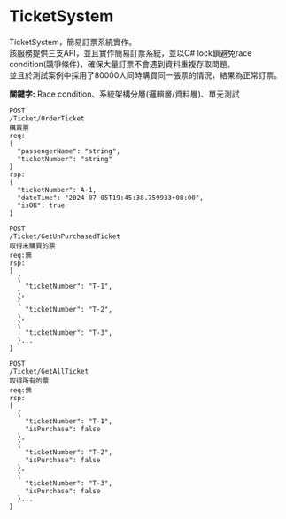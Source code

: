 # TicketSystem
TicketSystem，簡易訂票系統實作。  
該服務提供三支API，並且實作簡易訂票系統，並以C# lock鎖避免race condition(競爭條件)，確保大量訂票不會遇到資料重複存取問題。  
並且於測試案例中採用了80000人同時購買同一張票的情況，結果為正常訂票。

<b>關鍵字:</b> Race condition、系統架構分層(邏輯層/資料層)、單元測試

```
POST
​/Ticket​/OrderTicket
購買票
req:
{
  "passengerName": "string",
  "ticketNumber": "string"
}
rsp:
{
  "ticketNumber": A-1,
  "dateTime": "2024-07-05T19:45:38.759933+08:00",
  "isOK": true
}
```
```
POST
​/Ticket​/GetUnPurchasedTicket
取得未購買的票
req:無
rsp:
[
  {
    "ticketNumber": "T-1",
  },
  {
    "ticketNumber": "T-2",
  },
  {
    "ticketNumber": "T-3",
  }...
}
```
```
POST
​/Ticket​/GetAllTicket
取得所有的票
req:無
rsp:
[
  {
    "ticketNumber": "T-1",
    "isPurchase": false
  },
  {
    "ticketNumber": "T-2",
    "isPurchase": false
  },
  {
    "ticketNumber": "T-3",
    "isPurchase": false
  }...
}
```
